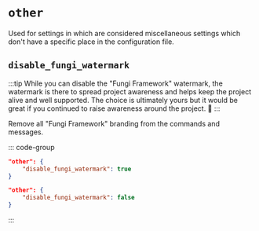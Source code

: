 # `other`

Used for settings in which are considered miscellaneous settings which don't have a specific place in the configuration file.

## `disable_fungi_watermark` <Badge type="tip" text="^0.1.0" />

:::tip
While you can disable the "Fungi Framework" watermark, the watermark is there to spread project awareness and helps keep the project alive and well supported.
The choice is ultimately yours but it would be great if you continued to raise awareness around the project. 💖
:::

Remove all "Fungi Framework" branding from the commands and messages.

::: code-group

```json [Enabled - Default]
"other": {
    "disable_fungi_watermark": true
}
```

```json [Disabled]
"other": {
    "disable_fungi_watermark": false
}
```

:::
